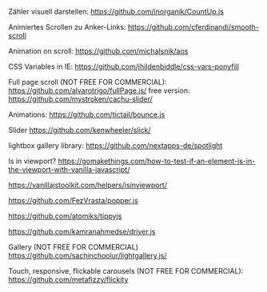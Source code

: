 Zähler visuell darstellen:
https://github.com/inorganik/CountUp.js

Animiertes Scrollen zu Anker-Links:
https://github.com/cferdinandi/smooth-scroll

Animation on scroll:
https://github.com/michalsnik/aos

CSS Variables in IE:
https://github.com/jhildenbiddle/css-vars-ponyfill

Full page scroll (NOT FREE FOR COMMERCIAL):
https://github.com/alvarotrigo/fullPage.js/
free version:
https://github.com/mystroken/cachu-slider/

Animations:
https://github.com/tictail/bounce.js

Slider
https://github.com/kenwheeler/slick/

lightbox gallery library:
https://github.com/nextapps-de/spotlight

Is in viewport?
https://gomakethings.com/how-to-test-if-an-element-is-in-the-viewport-with-vanilla-javascript/

https://vanillajstoolkit.com/helpers/isinviewport/


https://github.com/FezVrasta/popper.js

https://github.com/atomiks/tippyjs

https://github.com/kamranahmedse/driver.js


Gallery (NOT FREE FOR COMMERCIAL)
https://github.com/sachinchoolur/lightgallery.js/

Touch, responsive, flickable carousels (NOT FREE FOR COMMERCIAL):
https://github.com/metafizzy/flickity
